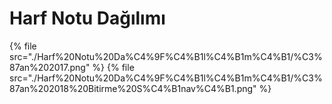 # Harf Notu Dağılımı

<!--Index-->

{% file src="./Harf%20Notu%20Da%C4%9F%C4%B1l%C4%B1m%C4%B1/%C3%87an%202017.png" %}
{% file src="./Harf%20Notu%20Da%C4%9F%C4%B1l%C4%B1m%C4%B1/%C3%87an%202018%20Bitirme%20S%C4%B1nav%C4%B1.png" %}

<!--Index-->
